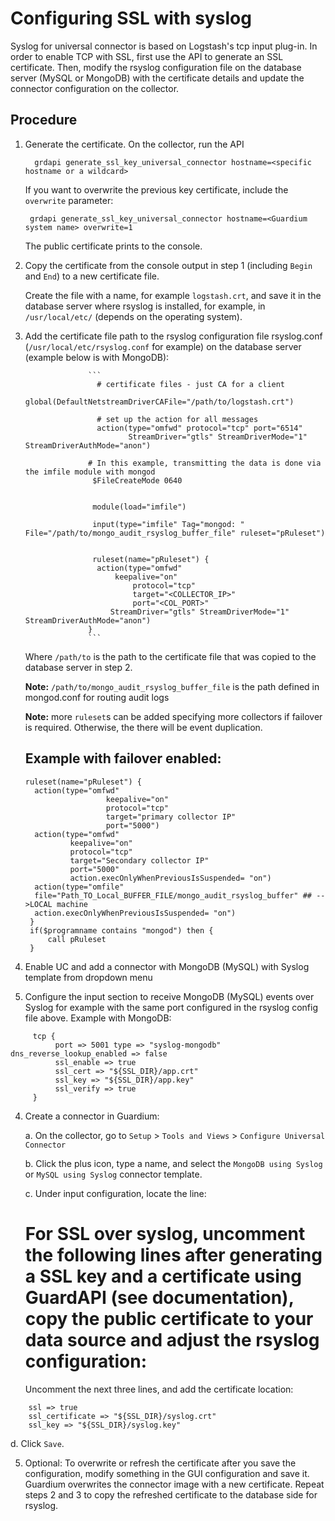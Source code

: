 # Configuring SSL with syslog

Syslog for universal connector is based on Logstash's tcp input plug-in. In order to enable TCP with SSL, first use the API to generate an SSL certificate. Then, modify the rsyslog configuration file on the database server (MySQL or MongoDB) with the certificate details and update the connector configuration on the collector.

## Procedure
1.	Generate the certificate. On the collector, run the API

          grdapi generate_ssl_key_universal_connector hostname=<specific hostname or a wildcard>

       If you want to overwrite the previous key certificate, include the ```overwrite``` parameter:

         grdapi generate_ssl_key_universal_connector hostname=<Guardium system name> overwrite=1

       The public certificate prints to the console.

2.	Copy the certificate from the console output in step 1 (including ```Begin``` and ```End```) to a new certificate file.

       Create the file with a name, for example ```logstash.crt```, and save it in the database server where rsyslog is installed, for example, in ```/usr/local/etc/``` (depends on the operating system).

3.	Add the certificate file path to the rsyslog configuration file rsyslog.conf (```/usr/local/etc/rsyslog.conf``` for example) on the database server (example below is with MongoDB):

                      ```
                        # certificate files - just CA for a client
                        global(DefaultNetstreamDriverCAFile="/path/to/logstash.crt")

                        # set up the action for all messages
                        action(type="omfwd" protocol="tcp" port="6514"
                               StreamDriver="gtls" StreamDriverMode="1" StreamDriverAuthMode="anon")

                      # In this example, transmitting the data is done via the imfile module with mongod
                       $FileCreateMode 0640


                       module(load="imfile")

                       input(type="imfile" Tag="mongod: " File="/path/to/mongo_audit_rsyslog_buffer_file" ruleset="pRuleset")


                       ruleset(name="pRuleset") {
                      	action(type="omfwd"
                       		keepalive="on"
                      			protocol="tcp"
                      			target="<COLLECTOR_IP>"
                      			port="<COL_PORT>"
                           StreamDriver="gtls" StreamDriverMode="1" StreamDriverAuthMode="anon")
                      }
                      ```

     Where ```/path/to``` is the path to the certificate file that was copied to the database server in step 2.

     **Note:** `/path/to/mongo_audit_rsyslog_buffer_file` is the path defined in mongod.conf for routing audit logs

     **Note:** more `ruleset`s can be added specifying more collectors if failover is required. Otherwise, the there will be event duplication.

     ## Example with failover enabled:

     ```
     ruleset(name="pRuleset") {
       action(type="omfwd"
                       keepalive="on"
                       protocol="tcp"
                       target="primary collector IP"
                       port="5000")
       action(type="omfwd"
               keepalive="on"
               protocol="tcp"
               target="Secondary collector IP"
               port="5000"
               action.execOnlyWhenPreviousIsSuspended= "on")
       action(type="omfile"
       file="Path_TO_Local_BUFFER_FILE/mongo_audit_rsyslog_buffer" ## -->LOCAL machine
       action.execOnlyWhenPreviousIsSuspended= "on")
      }
      if($programname contains "mongod") then {
          call pRuleset
      }
     ```


4. Enable UC and add a connector with MongoDB (MySQL) with Syslog template from dropdown menu
5. Configure the input section to receive MongoDB (MySQL) events over Syslog for example with the same port configured in the rsyslog config file above. Example with MongoDB:

  ```
       tcp {
            port => 5001 type => "syslog-mongodb" dns_reverse_lookup_enabled => false
            ssl_enable => true
            ssl_cert => "${SSL_DIR}/app.crt"
            ssl_key => "${SSL_DIR}/app.key"
            ssl_verify => true
       }
   ```


4.	Create a connector in Guardium:

     a.	On the collector, go to ```Setup``` > ```Tools and Views``` > ```Configure Universal Connector```

     b.	Click the plus icon, type a name, and select the ```MongoDB using Syslog``` or  ```MySQL using Syslog``` connector template.

     c.	Under input configuration, locate the line:

       # For SSL over syslog, uncomment the following lines after generating a SSL key and a certificate using GuardAPI (see documentation), copy the public certificate to your data source and adjust the rsyslog configuration:

    Uncomment the next three lines, and add the certificate location:
```
    ssl => true
	ssl_certificate => "${SSL_DIR}/syslog.crt"
	ssl_key => "${SSL_DIR}/syslog.key"
  ```
  d.	Click ```Save```.

5. Optional: To overwrite or refresh the certificate after you save the configuration, modify something in the GUI configuration and save it. Guardium overwrites the connector image with a new certificate. Repeat steps 2 and 3 to copy the refreshed certificate to the database side for rsyslog.
